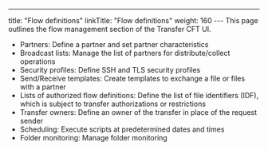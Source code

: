 ---
title: "Flow definitions"
linkTitle: "Flow definitions"
weight: 160
--- This page outlines the flow management section of the Transfer CFT UI.

- Partners: Define a partner and set partner characteristics
- Broadcast lists: Manage the list of partners for distribute/collect operations
- Security profiles: Define SSH and TLS security profiles
- Send/Receive templates: Create templates to exchange a file or files with a partner
- Lists of authorized flow definitions: Define the list of file identifiers (IDF), which is subject to transfer authorizations or restrictions
- Transfer owners: Define an owner of the transfer in place of the request sender
- Scheduling: Execute scripts at predetermined dates and times
- Folder monitoring: Manage folder monitoring
